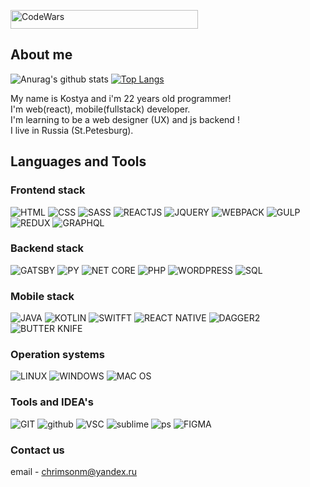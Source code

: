 <a href='https://www.codewars.com/users/micasa-acerman'><img alt="CodeWars" height="30px" width="300px" src="https://www.codewars.com/users/micasa-acerman/badges/large" /></a>

[vk]: https://vk.com/unnamed_wanderer/
[telegram]: https://t.me/micasa_acerman1/
[instagram]: https://www.instagram.com/mikasa.acerman/

## About me
![Anurag's github stats](https://github-readme-stats.vercel.app/api?username=micasa-acerman&show_icons=true&theme=radical)
[![Top Langs](https://github-readme-stats.vercel.app/api/top-langs/?username=micasa-acerman&layout=compact&theme=radical)](https://github.com/anuraghazra/github-readme-stats)

My name is Kostya and i'm 22 years old programmer! <br />
I'm web(react), mobile(fullstack) developer. <br />
I'm learning to be a web designer (UX) and js backend ! <br />
I live in Russia (St.Petesburg). </br>
## Languages and Tools
### Frontend stack
![HTML](https://img.shields.io/badge/-HTML-192a56?style=for-the-badge&logo=html5&logoColor=ffffff)
![CSS](https://img.shields.io/badge/-CSS-192a56?style=for-the-badge&logo=css3&logoColor=ffffff)
![SASS](https://img.shields.io/badge/-SASS-192a56?style=for-the-badge&logo=sass&logoColor=ffffff)
![REACTJS](https://img.shields.io/badge/-REACTJS-192a56?style=for-the-badge&logo=react&logoColor=ffffff)
![JQUERY](https://img.shields.io/badge/-JQUERY-192a56?style=for-the-badge&logo=jquery&logoColor=ffffff)
![WEBPACK](https://img.shields.io/badge/-WEBPACK-192a56?style=for-the-badge&logo=webpack&logoColor=ffffff)
![GULP](https://img.shields.io/badge/-GULP-192a56?style=for-the-badge&logo=gulp&logoColor=ffffff)
![REDUX](https://img.shields.io/badge/-REDUX-192a56?style=for-the-badge&logo=redux&logoColor=ffffff)
![GRAPHQL](https://img.shields.io/badge/-GRAPHQL-192a56?style=for-the-badge&logo=graphql&logoColor=ffffff)
### Backend stack
![GATSBY](https://img.shields.io/badge/-GATSBY-718093?style=for-the-badge&logo=gatsby&logoColor=ffffff)
![PY](https://img.shields.io/badge/-Python-718093?style=for-the-badge&logo=python&logoColor=ffffff)
![NET CORE](https://img.shields.io/badge/-NET%20CORE-718093?style=for-the-badge&logo=c#&logoColor=ffffff)
![PHP](https://img.shields.io/badge/-PHP-718093?style=for-the-badge&logo=php&logoColor=ffffff)
![WORDPRESS](https://img.shields.io/badge/-WORDPRESS-718093?style=for-the-badge&logo=wordpress&logoColor=ffffff)
![SQL](https://img.shields.io/badge/-SQL-718093?style=for-the-badge&logo=mysql&logoColor=ffffff)
### Mobile stack
![JAVA](https://img.shields.io/badge/-JAVA-353b48?style=for-the-badge&logo=java&logoColor=ffffff)
![KOTLIN](https://img.shields.io/badge/-KOTLIN-353b48?style=for-the-badge&logo=kotlin&logoColor=ffffff)
![SWITFT](https://img.shields.io/badge/-SWIFT-353b48?style=for-the-badge&logo=swift&logoColor=ffffff)
![REACT NATIVE](https://img.shields.io/badge/-REACT%20NATIVE-353b48?style=for-the-badge&logo=react&logoColor=ffffff)
![DAGGER2](https://img.shields.io/badge/-DAGGER%202-353b48?style=for-the-badge&logoColor=ffffff)
![BUTTER KNIFE](https://img.shields.io/badge/-BUTTER%20KNIFE-353b48?style=for-the-badge&logoColor=ffffff)
### Operation systems
![LINUX](https://img.shields.io/badge/-LINUX-40739e?style=for-the-badge&logo=linux&logoColor=ffffff)
![WINDOWS](https://img.shields.io/badge/-WINDOWS-40739e?style=for-the-badge&logo=windows&logoColor=ffffff)
![MAC OS](https://img.shields.io/badge/-MACOS-40739e?style=for-the-badge&logo=apple&logoColor=ffffff)
### Tools and IDEA's
![GIT](https://img.shields.io/badge/-GIT-F05032?style=for-the-badge&logo=git&logoColor=ffffff)
![github](https://img.shields.io/badge/-GITHUB-F05032?style=for-the-badge&logo=github&logoColor=ffffff)
![VSC](https://img.shields.io/badge/-VSC-F05032?style=for-the-badge&logo=visual-studio-code&logoColor=ffffff)
![sublime](https://img.shields.io/badge/-Sublime-F05032?style=for-the-badge&logo=sublime-text&logoColor=ffffff)
![ps](https://img.shields.io/badge/-PhotoShop-F05032?style=for-the-badge&logo=Adobe-photoshop&logoColor=ffffff)
![FIGMA](https://img.shields.io/badge/-FIGMA-F05032?style=for-the-badge&logo=figma&logoColor=ffffff)


### Contact us
email - <a href="email:koha009@yandex.ru">chrimsonm@yandex.ru</a> <br />
